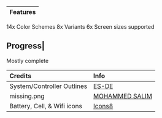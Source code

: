 Features|
--------|
14x Color Schemes
8x Variants
6x Screen sizes supported

Progress|
--------
Mostly complete

Credits|Info
:------|:---
System/Controller Outlines|[ES-DE](https://gitlab.com/es-de/themes)
missing.png|[MOHAMMED SALIM](https://thenounproject.com/creator/salim.miah24)
Battery, Cell, & Wifi icons|[Icons8](https://icons8.com)
